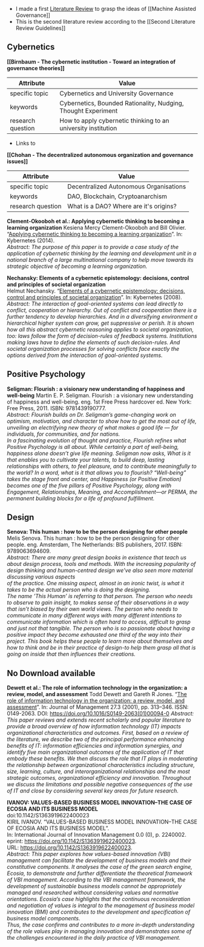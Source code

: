 - I made a first [Literature Review](https://cloud.bau-ha.us/s/8C9mS3XX5Xj8Bin) to grasp the ideas of [[Machine Assisted Governance]]
- This is the second literature review according to the [[Second Literature Review Guidelines]]

## Cybernetics

**[[Birnbaum - The cybernetic institution - Toward an integration of governance theories]]**

Attribute | Value
--- | ---
specific topic | Cybernetics and University Governance
keywords | Cybernetics, Bounded Rationality, Nudging, Thought Experiment
research question | How to apply cybernetic thinking to an university institution

- Links to 

**[[Chohan - The decentralized autonomous organization and governance issues]]**

Attribute | Value
--- | ---
specific topic | Decentralized Autonomous Organisations
keywords | DAO, Blockchain, Cryptoanarchism
research question | What is a DAO? Where are it's origins?


**Clement-Okooboh et al.: Applying cybernetic thinking to becoming a learning organization** 
Kesiena Mercy Clement-Okooboh and Bill Olivier. “[Applying cybernetic thinking to becoming a learning organization](https://www.semanticscholar.org/paper/Applying-cybernetic-thinking-to-becoming-a-learning-Clement-Okooboh-Olivier/5acba1765e59eea13cb00d1ea655a2493e924fe0)”. In: Kybernetes (2014).  
*Abstract: The purpose of this paper is to provide a case study of the application of cybernetic thinking by the learning and development unit in a national branch of a large multinational company to help move towards its strategic objective of becoming a learning organization.*

**Nechansky: Elements of a cybernetic epistemology: decisions, control and principles of societal organization**   
Helmut Nechansky. “[Elements of a cybernetic epistemology: decisions, control and principles of societal organization]()”. In: Kybernetes (2008).  
*Abstract: The interaction of goal-oriented systems can lead directly to conflict, cooperation or hierarchy. Out of conflict and cooperation there is a further tendency to develop hierarchies. And in a diversifying environment a hierarchical higher system can grow, get suppressive or perish. It is shown how all this abstract cybernetic reasoning applies to societal organization, too: laws follow the form of decision-rules of feedback systems. Institutions making laws have to define the elements of such decision-rules. And societal organization processes for solving conflicts face exactly the options derived from the interaction of goal-oriented systems.*

## Positive Psychology

**Seligman: Flourish : a visionary new understanding of happiness and well-being** 
Martin E. P. Seligman. Flourish : a visionary new understanding of happiness and well-being. eng. 1st Free Press hardcover ed. New York: Free Press, 2011. ISBN: 9781439190777.  
*Abstract: Flourish builds on Dr. Seligman’s game-changing work on optimism, motivation, and character to show how to get the most out of life, unveiling an electrifying new theory of what makes a good life — for individuals, for communities, and for nations.  
In a fascinating evolution of thought and practice, Flourish refines what Positive Psychology is all about. While certainly a part of well-being, happiness alone doesn’t give life meaning. Seligman now asks, What is it that enables you to cultivate your talents, to build deep, lasting relationships with others, to feel pleasure, and to contribute meaningfully to the world? In a word, what is it that allows you to flourish? “Well-being” takes the stage front and center, and Happiness (or Positive Emotion) becomes one of the five pillars of Positive Psychology, along with Engagement, Relationships, Meaning, and Accomplishment—or PERMA, the permanent building blocks for a life of profound fulfillment.*

## Design

**Senova: This human : how to be the person designing for other people** 
Melis Senova. This human : how to be the person designing for other people. eng. Amsterdam, The Netherlands: BIS publishers, 2017. ISBN: 9789063694609.  
*Abstract: There are many great design books in existence that teach us about design process, tools and methods. With the increasing popularity of design thinking and human-centred design we’ve also seen more material discussing various aspects  
of the practice. One missing aspect, almost in an ironic twist, is what it takes to be the actual person who is doing the designing.  
The name ’This Human’ is referring to that person. The person who needs to observe to gain insight, to makes sense of their observations in a way that isn’t biased by their own world views. The person who needs to communicate in many different ways with many different intentions to communicate information which is often hard to access, difficult to grasp and just not that tangible. 
The person who is so passionate about having a positive impact they become exhausted one third of the way into their project. This book helps these people to learn more about themselves and how to think and be in their practice of design-to help them grasp all that is going on inside that then influences their creations.*

## No Download available

**Dewett et al.: The role of information technology in the organization: a review, model, and assessment** 
Todd Dewett and Gareth R Jones. “[The role of information technology in the organization: a review, model, and assessment](https://www.sciencedirect.com/science/article/pii/S0149206301000940)”. In: Journal of Management 27.3 (2001), pp. 313–346. ISSN: 0149-2063. DOI: https://doi.org/10.1016/S0149-2063(01)00094-0
*Abstract: This paper reviews and extends recent scholarly and popular literature to provide a broad overview of how information technology (IT) impacts organizational characteristics and outcomes. First, based on a review of the literature, we describe two of the principal performance enhancing benefits of IT: information efficiencies and information synergies, and identify five main organizational outcomes of the application of IT that embody these benefits. We then discuss the role that IT plays in moderating the relationship between organizational characteristics including structure, size, learning, culture, and interorganizational relationships and the most strategic outcomes, organizational efficiency and innovation. Throughout we discuss the limitations and possible negative consequences of the use of IT and close by considering several key areas for future research.*

**IVANOV: VALUES-BASED BUSINESS MODEL INNOVATION–THE CASE OF ECOSIA AND ITS BUSINESS MODEL**  
doi:10.1142/S1363919622400023  
KIRIL IVANOV. “VALUES-BASED BUSINESS MODEL INNOVATION–THE CASE OF ECOSIA AND ITS BUSINESS MODEL”.  
In: International Journal of Innovation Management 0.0 (0), p. 2240002. eprint: https://doi.org/10.1142/S1363919622400023.  
URL: https://doi.org/10.1142/S1363919622400023.  
*Abstract: This paper explores how values-based innovation (VBI) management can facilitate the development of business models and their constitutive components. It analyses the case of the green search engine, Ecosia, to demonstrate and further differentiate the theoretical framework of VBI management. According to the VBI management framework, the development of sustainable business models cannot be appropriately managed and researched without considering values and normative orientations. Ecosia’s case highlights that the continuous reconsideration and negotiation of values is integral to the management of business model innovation (BMI) and contributes to the development and specification of business model components.  
Thus, the case confirms and contributes to a more in-depth understanding of the role values play in managing innovation and demonstrates some of the challenges encountered in the daily practice of VBI management.*